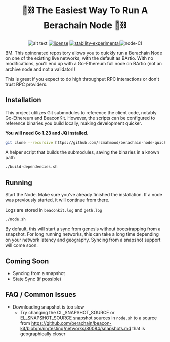 <div align="center">

# 🐻⛓️ The Easiest Way To Run A Berachain Node 🐻⛓️



![alt text](./assets//hero.png)
[![license](https://img.shields.io/badge/license-MIT-blue.svg)](./LICENSE)
[![stability-experimental](https://img.shields.io/badge/stability-experimental-orange.svg)](https://github.com/mkenney/software-guides/blob/master/STABILITY-BADGES.md#experimental)![node-CI](https://github.com/rzmahmood/berachain-node-quickstart/actions/workflows/node.yml/badge.svg)
</div>

BM. This opinonated repository allows you to quickly run a Berachain Node on one of the existing live networks, with the default as BArtio. With no modifications, you'll end up with a Go-Ethereum full node on BArtio (not an archive node and not a validator!)

This is great if you expect to do high throughput RPC interactions or don't trust RPC providers.

## Installation
This project utilizes Git submodules to reference the client code, notably Go-Ethereum and BeaconKit.
However, the scripts can be configured to reference binaries you build locally, making development quicker.

 **You will need Go 1.23 and JQ installed**.

 ```bash
git clone --recursive https://github.com/rzmahmood/berachain-node-quickstart.git
```

A helper script that builds the submodules, saving the binaries in a known path

```bash
./build-dependencies.sh
```

## Running
Start the Node. Make sure you've already finished the installation. If a node was previously started, it will continue from there.

Logs are stored in `beaconkit.log` and `geth.log`

```bash
./node.sh
```

By default, this will start a sync from genesis without bootstrapping from a snapshot. For long running networks, this can take a long time depending on your network latency and geography. Syncing from a snapshot support will come soon.

## Coming Soon
- Syncing from a snapshot
- State Sync (if possible)

## FAQ / Common Issues
- Downloading snapshot is too slow
    - Try changing the CL_SNAPSHOT_SOURCE or EL_SNAPSHOT_SOURCE snapshot sources in `node.sh` to a source from https://github.com/berachain/beacon-kit/blob/main/testing/networks/80084/snapshots.md that is geographically closer

